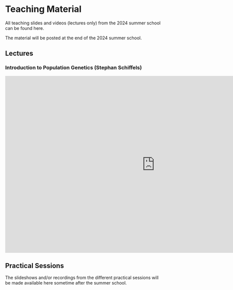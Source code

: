# Teaching Material

All teaching slides and videos (lectures only) from the 2024 summer school can be found here.

The material will be posted at the end of the 2024 summer school.

## Lectures

### Introduction to Population Genetics (Stephan Schiffels)

<iframe src="https://stschiff.quarto.pub/2024-haam-lecture/2024-haam-summerschool-presentation.html#/title-slide" frameborder="0" width="960" height="569" allowfullscreen="true" mozallowfullscreen="true" webkitallowfullscreen="true"></iframe>

<!--

### Day 1

#### Introduction to NGS data

<iframe src="https://docs.google.com/presentation/d/e/2PACX-1vR77Wn7h7L3GbTszhgys__8U83O6D9MLdoQLkvDMObAqIA-RVetHxdCHzZIV7RuBQ/embed?start=false&loop=true&delayms=3000" frameborder="0" width="960" height="569" allowfullscreen="true" mozallowfullscreen="true" webkitallowfullscreen="true"></iframe>


### Introduction to ancient DNA

<iframe src="https://docs.google.com/presentation/d/e/2PACX-1vSCq27XX85A9vb0V8eNWluc3mn37fznO1QvR9mzCmjW9yDgEAVKLeOJZalM8_PTa2N_EXqDnjx8I3iW/embed?start=false&loop=false&delayms=3000" frameborder="0" width="960" height="569" allowfullscreen="true" mozallowfullscreen="true" webkitallowfullscreen="true"></iframe>

### Introduction to metagenomics

<iframe src="https://docs.google.com/presentation/d/e/2PACX-1vTskNEWutzqRiHjgEigILnw9r9CFGsL6vS_XdtkrA2xsF_VT0xpfdV9qNuDkgKBkhmSHsrduzMsCjWE/embed?start=false&loop=false&delayms=3000" frameborder="0" width="960" height="569" allowfullscreen="true" mozallowfullscreen="true" webkitallowfullscreen="true"></iframe>

### Introduction to microbial genomes

<iframe src="https://docs.google.com/presentation/d/e/2PACX-1vR2siA5wXUMkjPuGo_7qQQd1l_wL-hxCzrBYC9rqW_-WDzTDWKYJdS-OU-JNvQbLYzlETYjqd5Y3ET0/embed?start=false&loop=false&delayms=3000" frameborder="0" width="960" height="569" allowfullscreen="true" mozallowfullscreen="true" webkitallowfullscreen="true"></iframe>

### Introduction to evolutionary biology

<iframe src="https://docs.google.com/presentation/d/e/2PACX-1vRsCy7WnR9lPFqb6z4gPyvS3jpRwoZpeBA9VJ2V0ZA7G8FSHV9Y_LjeVZjcT49gdQbJuJGiSXDMz5jd/embed?start=false&loop=false&delayms=3000" frameborder="0" width="960" height="569" allowfullscreen="true" mozallowfullscreen="true" webkitallowfullscreen="true"></iframe>

-->

## Practical Sessions

The slideshows and/or recordings from the different practical sessions will be made available here sometime after the summer school.

<!--

### BareBonesBash (introduction to the UNIX command line)

There were no specific slides for this session. Please see the relevant chapter of the [Introduction to Ancient Metagenomics textbook](https://www.spaam-community.org/intro-to-ancient-metagenomics-book).

### R and the tidyverse

There were no specific slides for this session. Please see the relevant chapter of the [Introduction to Ancient Metagenomics textbook](https://www.spaam-community.org/intro-to-ancient-metagenomics-book).

### Python and Pandas

There were no specific slides for this session. Please see the relevant chapter of the [Introduction to Ancient Metagenomics textbook](https://www.spaam-community.org/intro-to-ancient-metagenomics-book).

### Git(Hub)

<iframe src="https://docs.google.com/presentation/d/e/2PACX-1vSNTmJ54Ham6A1KLP_jRruKz2CHmFOIk4NKrkP_FLGv41y5R_tu7Ncc7RYRCaZnUWYtBXfCjOTe9f7V/embed?start=false&loop=false&delayms=3000" frameborder="0" width="960" height="569" allowfullscreen="true" mozallowfullscreen="true" webkitallowfullscreen="true"></iframe>

### AncientMetagenomeDir

<iframe src="https://docs.google.com/presentation/d/e/2PACX-1vRn9kVzrlnqGR-fMuzlUMlXpvF060pvtArFKhGrWCOZAeAHpcZYIAsPY9sEJ9iTguSgEVMejO2YkSIZ/embed?start=false&loop=false&delayms=3000" frameborder="0" width="960" height="569" allowfullscreen="true" mozallowfullscreen="true" webkitallowfullscreen="true"></iframe>

### Taxonomic profiling, OTU tables and visualisation

<iframe src="https://docs.google.com/presentation/d/e/2PACX-1vQ22SbfHB53NvazQCkt_BG1UzrRCUnPc4vM5tSsyE_pTvv3jnpl6jXFj6Dwe2EfTlzR8nH95nyQ6UvH/embed?start=false&loop=false&delayms=3000" frameborder="0" width="960" height="749" allowfullscreen="true" mozallowfullscreen="true" webkitallowfullscreen="true"></iframe>

### Genome mapping

<iframe src="https://docs.google.com/presentation/d/e/2PACX-1vR_V1YjaVThl0EGzgNsdt_EbP0zCZZ1e7BRPHNYF4IhgMz464uZh-AV5c_oid1WMjW_f8cIE16tBoxq/embed?start=false&loop=false&delayms=3000" frameborder="0" width="960" height="569" allowfullscreen="true" mozallowfullscreen="true" webkitallowfullscreen="true"></iframe>

### Genome assembly

<iframe src="https://docs.google.com/presentation/d/e/2PACX-1vT-x3We0kcPM5hn8MQKKFHSqmOu-Ccw1oQ4IRnWAtqorrOzRJvHmy47pNa8yDkfWRe8XcnZKWR7ZT1M/embed?start=false&loop=false&delayms=3000" frameborder="0" width="960" height="569" allowfullscreen="true" mozallowfullscreen="true" webkitallowfullscreen="true"></iframe>

### Authentication and decontamination

<iframe src="https://docs.google.com/presentation/d/e/2PACX-1vSaXSVS_kUyORfkkjWepRfsqapoyf_yEGWthoPYiMXtLCCPEbd_LTFUOZ-DLe2iOrPypUoEcBt4_SVU/embed?start=false&loop=false&delayms=3000" frameborder="0" width="960" height="569" allowfullscreen="true" mozallowfullscreen="true" webkitallowfullscreen="true"></iframe>

### Phylogenomics

<iframe src="https://docs.google.com/presentation/d/e/2PACX-1vTM11jst0-1hiwvJA_8VIdLrOrPfDvhXDUPKkRPQRXhLo7AJCUw85PwaNd8bRRcH-4MBf58dH9UFSeV/embed?start=false&loop=false&delayms=3000" frameborder="0" width="1280" height="749" allowfullscreen="true" mozallowfullscreen="true" webkitallowfullscreen="true"></iframe>

### Ancient metagenomic pipelines

<iframe src="https://docs.google.com/presentation/d/e/2PACX-1vRCSkoNpD33XLVgtoAzYfsd2FBYl3dNoV1diL1HdrjgAnWOf478duWpSOAhEFEoduhhcaknQWkT9SE7/embed?start=false&loop=false&delayms=3000" frameborder="0" width="960" height="569" allowfullscreen="true" mozallowfullscreen="true" webkitallowfullscreen="true"></iframe>
->
